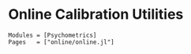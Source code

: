 # Online Calibration Utilities

```@autodocs
Modules = [Psychometrics]
Pages   = ["online/online.jl"]
```

